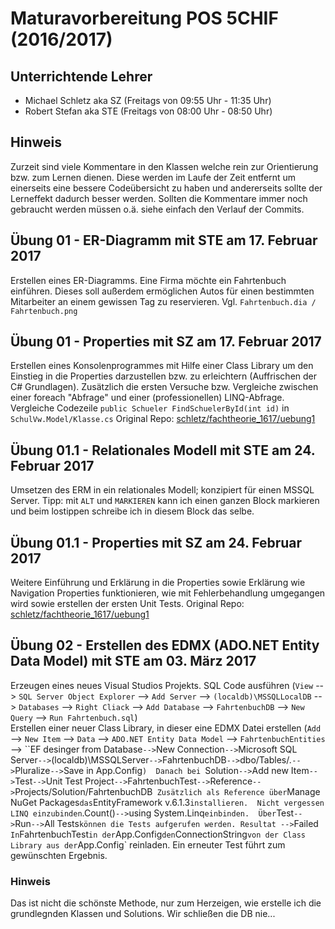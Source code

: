 ﻿# Maturavorbereitung POS 5CHIF (2016/2017)
## Unterrichtende Lehrer
* Michael Schletz aka SZ (Freitags von 09:55 Uhr - 11:35 Uhr)
* Robert Stefan aka STE (Freitags von 08:00 Uhr - 08:50 Uhr)

## Hinweis
Zurzeit sind viele Kommentare in den Klassen welche rein zur Orientierung bzw. zum Lernen dienen. Diese werden im Laufe der Zeit entfernt um einerseits eine bessere Codeübersicht zu haben und andererseits sollte der Lerneffekt dadurch besser werden. Sollten die Kommentare immer noch gebraucht werden müssen o.ä. siehe einfach den Verlauf der Commits.

## Übung 01 - ER-Diagramm mit STE am 17. Februar 2017
Erstellen eines ER-Diagramms. Eine Firma möchte ein Fahrtenbuch einführen. Dieses soll außerdem ermöglichen Autos für einen bestimmten Mitarbeiter an einem gewissen Tag zu reservieren.
Vgl. `Fahrtenbuch.dia / Fahrtenbuch.png`

## Übung 01 - Properties mit SZ am 17. Februar 2017
Erstellen eines Konsolenprogrammes mit Hilfe einer Class Library um den Einstieg in die Properties darzustellen bzw. zu erleichtern (Auffrischen der C# Grundlagen). Zusätzlich die ersten Versuche bzw. Vergleiche zwischen einer foreach "Abfrage" und einer (professionellen) LINQ-Abfrage.
Vergleiche Codezeile `public Schueler FindSchuelerById(int id)` in `SchulVw.Model/Klasse.cs`
Original Repo: [schletz/fachtheorie_1617/uebung1](https://github.com/schletz/fachtheorie_1617/tree/master/uebung1)

## Übung 01.1 - Relationales Modell mit STE am 24. Februar 2017
Umsetzen des ERM in ein relationales Modell; konzipiert für einen MSSQL Server.
Tipp: mit `ALT` und `MARKIEREN` kann ich einen ganzen Block markieren und beim lostippen schreibe ich in diesem Block das selbe.

## Übung 01.1 - Properties mit SZ am 24. Februar 2017
Weitere Einführung und Erklärung in die Properties sowie Erklärung wie Navigation Properties funktionieren, wie mit Fehlerbehandlung umgegangen wird sowie erstellen der ersten Unit Tests.
Original Repo: [schletz/fachtheorie_1617/uebung1](https://github.com/schletz/fachtheorie_1617/tree/master/uebung1)

## Übung 02 - Erstellen des EDMX (ADO.NET Entity Data Model) mit STE am 03. März 2017
Erzeugen eines neues Visual Studios Projekts. SQL Code ausführen (`View` --> `SQL Server Object Explorer` --> `Add Server` --> `(localdb)\MSSQLLocalDB` --> `Databases` --> `Right Cliack` --> `Add Database` --> `FahrtenbuchDB` --> `New Query` --> `Run Fahrtenbuch.sql`) <br />
Erstellen einer neuer Class Library, in dieser eine EDMX Datei erstellen (`Add` --> `New Item` --> `Data` --> `ADO.NET Entity Data Model` --> `FahrtenbuchEntities` --> ``EF desinger from Database` --> `New Connection` --> `Microsoft SQL Server` --> `(localdb)\MSSQLServer` --> `FahrtenbuchDB` --> `dbo/Tables/*.*` --> `Pluralize` --> `Save in App.Config`) 
Danach bei `Solution` --> `Add new Item` --> `Test` --> `Unit Test Project` --> `FahrtenbuchTest` --> `Reference` --> `Projects/Solution/FahrtenbuchDB` 
Zusätzlich als Reference über `Manage NuGet Packages` das `EntityFramework v.6.1.3` installieren. 
Nicht vergessen LINQ einzubinden `.Count()` --> `using System.Linq` einbinden. 
Über `Test` --> `Run` --> `All Tests` können die Tests aufgerufen werden. Resultat --> `Failed` 
In `FahrtenbuchTest` in der `App.Config` den `ConnectionString` von der Class Library aus der `App.Config` reinladen. 
Ein erneuter Test führt zum gewünschten Ergebnis.

### Hinweis
Das ist nicht die schönste Methode, nur zum Herzeigen, wie erstelle ich die grundlegnden Klassen und Solutions. Wir schließen die DB nie...
